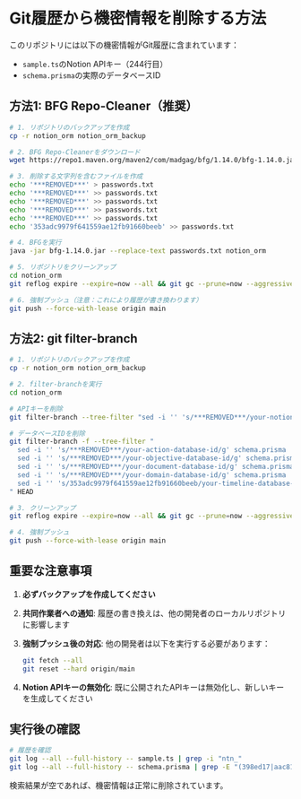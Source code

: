 # Git履歴から機密情報を削除する方法

このリポジトリには以下の機密情報がGit履歴に含まれています：
- `sample.ts`のNotion APIキー（244行目）
- `schema.prisma`の実際のデータベースID

## 方法1: BFG Repo-Cleaner（推奨）

```bash
# 1. リポジトリのバックアップを作成
cp -r notion_orm notion_orm_backup

# 2. BFG Repo-Cleanerをダウンロード
wget https://repo1.maven.org/maven2/com/madgag/bfg/1.14.0/bfg-1.14.0.jar

# 3. 削除する文字列を含むファイルを作成
echo '***REMOVED***' > passwords.txt
echo '***REMOVED***' >> passwords.txt
echo '***REMOVED***' >> passwords.txt
echo '***REMOVED***' >> passwords.txt
echo '***REMOVED***' >> passwords.txt
echo '353adc9979f641559ae12fb91660beeb' >> passwords.txt

# 4. BFGを実行
java -jar bfg-1.14.0.jar --replace-text passwords.txt notion_orm

# 5. リポジトリをクリーンアップ
cd notion_orm
git reflog expire --expire=now --all && git gc --prune=now --aggressive

# 6. 強制プッシュ（注意：これにより履歴が書き換わります）
git push --force-with-lease origin main
```

## 方法2: git filter-branch

```bash
# 1. リポジトリのバックアップを作成
cp -r notion_orm notion_orm_backup

# 2. filter-branchを実行
cd notion_orm

# APIキーを削除
git filter-branch --tree-filter "sed -i '' 's/***REMOVED***/your-notion-api-key-here/g' sample.ts || true" HEAD

# データベースIDを削除
git filter-branch -f --tree-filter "
  sed -i '' 's/***REMOVED***/your-action-database-id/g' schema.prisma || true
  sed -i '' 's/***REMOVED***/your-objective-database-id/g' schema.prisma || true
  sed -i '' 's/***REMOVED***/your-document-database-id/g' schema.prisma || true
  sed -i '' 's/***REMOVED***/your-domain-database-id/g' schema.prisma || true
  sed -i '' 's/353adc9979f641559ae12fb91660beeb/your-timeline-database-id/g' schema.prisma || true
" HEAD

# 3. クリーンアップ
git reflog expire --expire=now --all && git gc --prune=now --aggressive

# 4. 強制プッシュ
git push --force-with-lease origin main
```

## 重要な注意事項

1. **必ずバックアップを作成してください**
2. **共同作業者への通知**: 履歴の書き換えは、他の開発者のローカルリポジトリに影響します
3. **強制プッシュ後の対応**: 他の開発者は以下を実行する必要があります：
   ```bash
   git fetch --all
   git reset --hard origin/main
   ```

4. **Notion APIキーの無効化**: 既に公開されたAPIキーは無効化し、新しいキーを生成してください

## 実行後の確認

```bash
# 履歴を確認
git log --all --full-history -- sample.ts | grep -i "ntn_"
git log --all --full-history -- schema.prisma | grep -E "(398ed17|aac810f|13f70a5|f6e300b|353adc9)"
```

検索結果が空であれば、機密情報は正常に削除されています。